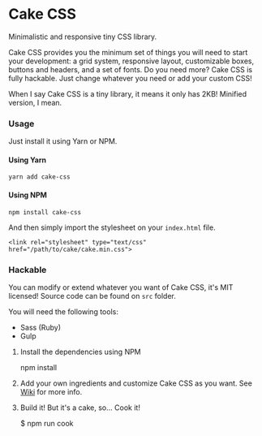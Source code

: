 # Cake CSS

Minimalistic and responsive tiny CSS library.

Cake CSS provides you the minimum set of things you will need to start your development: a grid system, responsive layout, customizable boxes, buttons and headers, and a set of fonts. Do you need more? Cake CSS is fully hackable. Just change whatever you need or add your custom CSS!

When I say Cake CSS is a tiny library, it means it only has 2KB! Minified version, I mean.

### Usage

Just install it using Yarn or NPM.

#### Using Yarn

    yarn add cake-css

#### Using NPM

    npm install cake-css

And then simply import the stylesheet on your `index.html` file.

    <link rel="stylesheet" type="text/css" href="/path/to/cake/cake.min.css">

### Hackable

You can modify or extend whatever you want of Cake CSS, it's MIT licensed! Source code can be found on `src` folder.

You will need the following tools:

* Sass (Ruby)
* Gulp

1. Install the dependencies using NPM

    npm install

2. Add your own ingredients and customize Cake CSS as you want. See [Wiki](https://github.com/JuanjoSalvador/cakecss/wiki) for more info.

3. Build it! But it's a cake, so... Cook it!

    $ npm run cook




